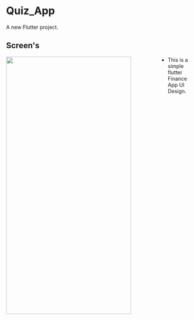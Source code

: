 # Quiz_App

A new Flutter project.

## Screen's
<p float="left">
<img src="assets/images/home_screen.png" width="340" height="700" style="float:left; padding-right:100px">
</p>

- This is a simple flutter Finance App UI Design.
